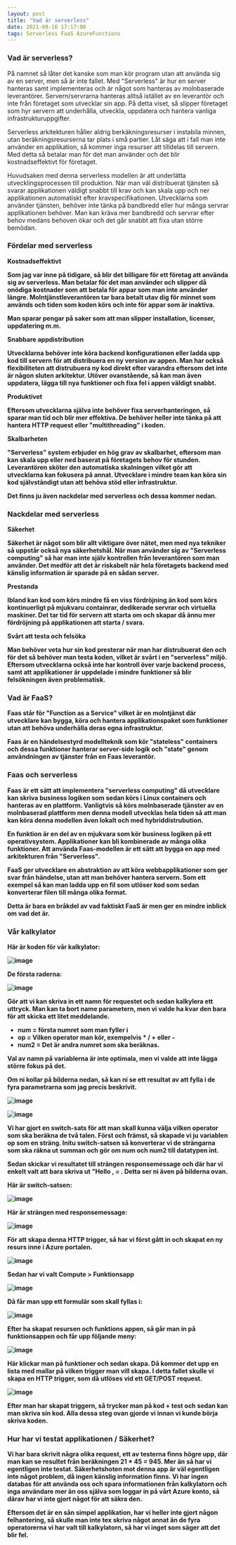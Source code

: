 ```yaml
---
layout: post
title: "Vad är serverless"
date: 2021-09-16 17:17:00
tags: Serverless FaaS AzureFunctions
--- 
```


### Vad är serverless? 

På namnet så låter det kanske som man kör program utan att använda sig av en server, men så är inte fallet.
Med "Serverless" är hur en server hanteras samt implementeras och är något som hanteras av molnbaserade leverantörer.
Servern/servrarna hanteras alltså istället av en leverantör och inte från företaget som utvecklar sin app. 
På detta viset, så slipper företaget som hyr servern att underhålla, utveckla, uppdatera och hantera vanliga infrastrukturuppgifter.

Serverless arkitekturen håller aldrig berkäkningsresurser i instabila minnen, utan beräkningsresurserna tar plats i små partier. 
Låt säga att i fall man inte använder en applikation, så kommer inga resurser att tilldelas till servern.
Med detta så betalar man för det man använder och det blir kostnadseffektivt för företaget. 

Huvudsaken med denna serverless modellen är att underlätta utvecklingsprocessen till produktion. 
När man väl distribuerat tjänsten så svarar applikationen väldigt snabbt till krav och kan skala upp och ner applikationen automatiskt efter kravspecifikationen.
Utvecklarna som använder tjänsten, behöver inte tänka på bandbredd eller hur många servrar applikationen behöver. 
Man kan kräva mer bandbredd och servrar efter behov medans behoven ökar och det går snabbt att fixa utan större bemödan.

### Fördelar med serverless

<strong>Kostnadseffektivt<strong>

Som jag var inne på tidigare, så blir det billigare för ett företag att använda sig av serverless.
Man betalar för det man använder och slipper då onödiga kostnader som att betala för appar som man inte använder längre.
Molntjänstleverantören tar bara betalt utav dig för minnet som används och tiden som koden körs och inte för appar som är inaktiva.

Man sparar pengar på saker som att man slipper installation, licenser, uppdatering m.m.

<strong>Snabbare appdistribution<strong>

Utvecklarna behöver inte köra backend konfigurationen eller ladda upp kod till servern för att distribuera en ny version av appen. 
Man har också flexibiliteten att distrubuera ny kod direkt efter varandra eftersom det inte är någon sluten arkitektur. 
Utöver ovanstående, så kan man även uppdatera, lägga till nya funktioner och fixa fel i appen väldigt snabbt. 


<strong>Produktivet<strong>

Eftersom utvecklarna själva inte behöver fixa serverhanteringen, så sparar man tid och blir mer effektiva. 
De behöver heller inte tänka på att hantera HTTP request eller "multithreading" i koden. 

<strong>Skalbarheten<strong>

"Serverless" system erbjuder en hög grav av skalbarhet, eftersom man kan skala upp eller ned baserat på företagets behov för stunden.
Leverantören sköter den automatiska skalningen vilket gör att utvecklarna kan fokusera på annat.
Utvecklare i mindre team kan köra sin kod självständigt utan att behöva stöd eller infrastruktur. 

Det finns ju även nackdelar med serverless och dessa kommer nedan.

### Nackdelar med serverless
  
<strong>Säkerhet<strong>

Säkerhet är något som blir allt viktigare över nätet, men med nya tekniker så uppstår också nya säkerhetshål. 
När man använder sig av "Serverless computing" så har man inte själv kontrollen från leverantören som man använder.
Det medför att det är riskabelt när hela företagets backend med känslig information är sparade på en sådan server.
  
<strong>Prestanda<strong>
  
Ibland kan kod som körs mindre få en viss fördröjning än kod som körs kontinuerligt på mjukvaru containrar, dedikerade servrar och virtuella maskiner. 
Det tar tid för servern att starta om och skapar då ännu mer fördröjning på applikationen att starta / svara. 
  
<strong>Svårt att testa och felsöka<strong>

Man behöver veta hur sin kod presterar när man har distrubuerat den och för det så behöver man testa koden, vilket är svårt i en "serverless" miljö. 
Eftersom utvecklarna också inte har kontroll över varje backend process, samt att applikationer är uppdelade i mindre funktioner så blir felsökningen även problematisk. 
  
 
### Vad är FaaS?
  
Faas står för "Function as a Service" vilket är en molntjänst där utvecklare kan bygga, köra och hantera applikationspaket som funktioner
utan att behöva underhålla deras egna infrastruktur. 
  
Faas är en händelsestyrd modellteknik som kör "stateless" containers och dessa funktioner hanterar server-side logik och "state" genom
användningen av tjänster från en Faas leverantör. 
  
###  Faas och serverless
  
Faas är ett sätt att implementera "serverless computing" då utvecklare kan skriva business logiken som sedan körs i Linux containers och hanteras 
av en plattform.
Vanligtvis så körs molnbaserade tjänster av en molnbaserad plattform men denna modell utvecklas hela tiden så att man kan köra denna modellen även lokalt och med hybriddistrubution.
  
En funktion är en del av en mjukvara som kör business logiken på ett operativsystem. Applikationer kan bli kombinerade av många olika funktioner.
Att använda Faas-modellen är ett sätt att bygga en app med arkitekturen från "Serverless".
  
FaaS ger utvecklare en abstraktion av att köra webbapplikationer som ger svar från händelse, utan att man behöver hantera servern.
Som ett exempel så kan man ladda upp en fil som utlöser kod som sedan konverterar filen till många olika format. 
  
Detta är bara en bråkdel av vad faktiskt FaaS är men ger en mindre inblick om vad det är. 
  

### Vår kalkylator
  
Här är koden för vår kalkylator:
  
![image](https://user-images.githubusercontent.com/65369996/133748291-774bc30f-752a-45b8-99dd-9a02473ffb6c.png)
  

 De första raderna: 
  
 ![image](https://user-images.githubusercontent.com/65369996/133748598-a1a3052a-b15e-4e88-b256-66e0c0f8d908.png)
  
Gör att vi kan skriva in ett namn för requestet och sedan kalkylera ett uttryck. Man kan ta bort name parametern, men vi valde ha kvar den bara för att skicka ett litet meddelande.
  
  * num = första numret som man fyller i
  * op = Vilken operator man kör, exempelvis * / + eller -
  * num2 = Det är andra numret som ska beräknas. 
  
Val av namn på variablerna är inte optimala, men vi valde att inte lägga större fokus på det. 
  
Om ni kollar på bilderna nedan, så kan ni se ett resultat av att fylla i de fyra parametrarna som jag precis beskrivit. 
  
  ![image](https://user-images.githubusercontent.com/65369996/133749219-e2b3dc4e-3bca-4fa7-a027-b79533c5add0.png)
  
 ![image](https://user-images.githubusercontent.com/65369996/133750564-522480e2-9450-408b-886a-6535e33bcba0.png)



Vi har gjort en switch-sats för att man skall kunna välja vilken operator som ska beräkna de två talen.
Först och främst, så skapade vi ju variablen op som en sträng. Initu switch-satsen så konverterar vi de strängarna som ska räkna ut summan och gör om num och num2 till datatypen int. 
  
Sedan skickar vi resultatet till strängen responsemessage och där har vi enkelt valt att bara skriva ut "Hello <name> , <num> <operator> <num> = <sum>. Detta ser ni även på bilderna ovan. 
  
Här är switch-satsen: 

  ![image](https://user-images.githubusercontent.com/65369996/133750314-6f2bec9b-eff3-4d00-aefb-2534fc5479f0.png)

Här är strängen med responsemessage:
  
 ![image](https://user-images.githubusercontent.com/65369996/133750400-a3157e13-fe4e-46ff-bf26-13f4f06f95d5.png)
  
  
 För att skapa denna HTTP trigger, så har vi först gått in och skapat en ny resurs inne i Azure portalen.
  
 ![image](https://user-images.githubusercontent.com/65369996/133752717-8dcedf62-6ce3-47d5-8acc-4e92e438168b.png)
  
 Sedan har vi valt Compute > Funktionsapp 
  
 ![image](https://user-images.githubusercontent.com/65369996/133752810-60f83a06-0035-4104-808c-da476431b15a.png)
  
 Då får man upp ett formulär som skall fyllas i: 
  
 ![image](https://user-images.githubusercontent.com/65369996/133752896-83aa3987-0b4f-4c35-9fbb-08dfc946547b.png)
  
 Efter ha skapat resursen och funktions appen, så går man in på funktionsappen och får upp följande meny: 
  
 ![image](https://user-images.githubusercontent.com/65369996/133753362-13e17a96-d47f-49b0-ad4c-54f16bd2db6e.png)
 
  Här klickar man på funktioner och sedan skapa. Då kommer det upp en lista med mallar på vilken trigger man vill skapa.
  I detta fallet skulle vi skapa en HTTP trigger, som då utlöses vid ett GET/POST request. 
  
  ![image](https://user-images.githubusercontent.com/65369996/133763695-8ca055c6-1f22-466f-b223-cdeaf994fefa.png)

 Efter man har skapat triggern, så trycker man på kod + test och sedan kan man skriva sin kod. 
 Alla dessa steg ovan gjorde vi innan vi kunde börja skriva koden. 
  
 
 ### Hur har vi testat applikationen / Säkerhet?
  
  Vi har bara skrivit några olika request, ett av testerna finns högre upp, där man kan se resultet från beräkningen 21 * 45 = 945.
  Mer än så har vi egentligen inte testat. 
  Säkerhetshoten mot denna app är väl egentligen inte något problem, då ingen känslig information finns. Vi har ingen databas för att använda oss och spara informationen från 
  kalkylatorn och inga användare mer än oss själva som loggar in på vårt Azure konto, så därav har vi inte gjort något för att säkra den. 
  
  Eftersom det är en sån simpel applikation, har vi heller inte gjort någon felhantering, så skulle man inte tex skriva något annat än de fyra operatorerna 
  vi har valt till kalkylatorn, så har vi inget som säger att det blir fel. 
  
  
  
  
  
  
 

















